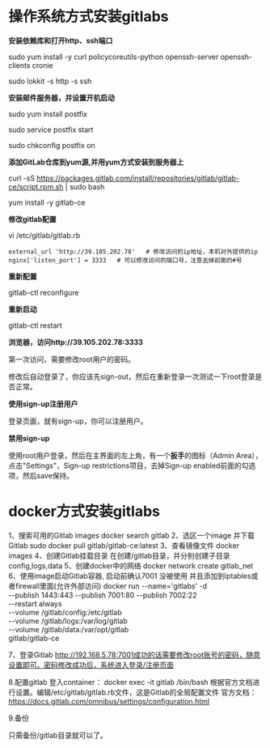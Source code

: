# 操作系统方式安装gitlabs

**安装依赖库和打开http、ssh端口**

sudo yum install -y curl policycoreutils-python openssh-server openssh-clients cronie

sudo lokkit -s http -s ssh

**安装邮件服务器，并设置开机启动**

sudo yum install postfix

sudo service postfix start

sudo chkconfig postfix on

**添加GitLab仓库到yum源,并用yum方式安装到服务器上**

curl -sS https://packages.gitlab.com/install/repositories/gitlab/gitlab-ce/script.rpm.sh | sudo bash

 yum install -y gitlab-ce

**修改gitlab配置**

vi /etc/gitlab/gitlab.rb

```
external_url 'http://39.105.202.78'   # 修改访问的ip地址，本机对外提供的ip
nginx['listen_port'] = 3333   # 可以修改访问的端口号，注意去掉前面的#号

```

**重新配置**

gitlab-ctl reconfigure

**重新启动**

gitlab-ctl restart

**浏览器，访问http://39.105.202.78:3333**

第一次访问，需要修改root用户的密码。

修改后自动登录了，你应该先sign-out，然后在重新登录一次测试一下root登录是否正常。

**使用sign-up注册用户**

登录页面，就有sign-up，你可以注册用户。

**禁用sign-up**

使用root用户登录，然后在主界面的左上角，有一个**扳手**的图标（Admin Area），点击"Settings"，Sign-up restrictions项目，去掉Sign-up enabled前面的勾选项，然后save保持。









# docker方式安装gitlabs

1、搜索可用的Gitlab images
   docker search gitlab
2、选区一个image 并下载Gitlab
   sudo docker pull gitlab/gitlab-ce:latest
3、查看镜像文件
   docker images
4、创建Gitlab挂载目录
   在创建/gitlab目录，并分别创建子目录config,logs,data
5、创建docker中的网络
   docker network create gitlab_net
6、使用image启动Gitlab容器, 启动前确认7001 没被使用 并且添加到iptables或者firewall里面(允许外部访问)
docker run --name='gitlabs' -d \
    --publish 1443:443 --publish 7001:80 --publish 7002:22 \
    --restart always \
    --volume /gitlab/config:/etc/gitlab \
    --volume /gitlab/logs:/var/log/gitlab \
    --volume /gitlab/data:/var/opt/gitlab \
    gitlab/gitlab-ce

7、登录Gitlab 
   http://192.168.5.78:7001成功的话需要修改root账号的密码，随意设置即可。密码修改成功后，系统进入登录/注册页面

8.配置gitlab
  登入container： docker exec -it gitlab /bin/bash
  根据官方文档进行设置。编辑/etc/gitlab/gitlab.rb文件，这是Gitlab的全局配置文件
  官方文档：https://docs.gitlab.com/omnibus/settings/configuration.html

9.备份

只需备份/gitlab目录就可以了。


